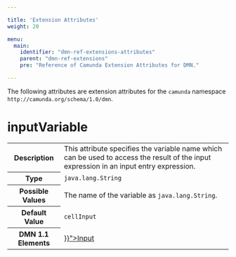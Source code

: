 ```yaml
---

title: 'Extension Attributes'
weight: 20

menu:
  main:
    identifier: "dmn-ref-extensions-attributes"
    parent: "dmn-ref-extensions"
    pre: "Reference of Camunda Extension Attributes for DMN."

---
```


The following attributes are extension attributes for the `camunda` namespace `http://camunda.org/schema/1.0/dmn`.

# inputVariable

<table class="table table-striped">
  <tr>
    <th>Description</th>
    <td>
      This attribute specifies the variable name which can be used to access the result
      of the input expression in an input entry expression.
    </td>
  </tr>
  <tr>
    <th>Type</th>
    <td><code>java.lang.String</code></td>
  </tr>
  <tr>
    <th>Possible Values</th>
    <td>
      The name of the variable as <code>java.lang.String</code>.
    </td>
  </tr>
  <tr>
    <th>Default Value</th>
    <td><code>cellInput</code></td>
  </tr>
  <tr>
    <th>DMN 1.1 Elements</th>
    <td>
      <a href="{{< ref "/reference/dmn11/decision-table/input.md" >}}">Input</a>
    </td>
  </tr>
</table>
